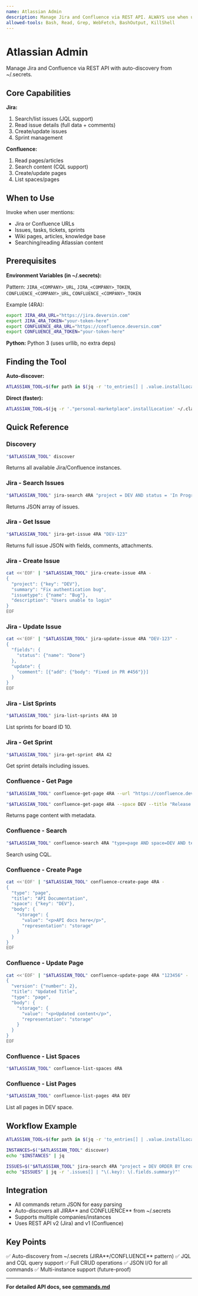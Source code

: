 ```yaml
---
name: Atlassian Admin
description: Manage Jira and Confluence via REST API. ALWAYS use when user mentions Jira, Confluence, issues, sprints, wiki pages, or Atlassian URLs. Handles reading articles, managing issues, sprint planning, and knowledge base operations.
allowed-tools: Bash, Read, Grep, WebFetch, BashOutput, KillShell
---
```


# Atlassian Admin

Manage Jira and Confluence via REST API with auto-discovery from ~/.secrets.

## Core Capabilities

**Jira:**

1. Search/list issues (JQL support)
2. Read issue details (full data + comments)
3. Create/update issues
4. Sprint management

**Confluence:**

1. Read pages/articles
2. Search content (CQL support)
3. Create/update pages
4. List spaces/pages

## When to Use

Invoke when user mentions:

- Jira or Confluence URLs
- Issues, tasks, tickets, sprints
- Wiki pages, articles, knowledge base
- Searching/reading Atlassian content

## Prerequisites

**Environment Variables (in ~/.secrets):**

Pattern: `JIRA_<COMPANY>_URL`, `JIRA_<COMPANY>_TOKEN`, `CONFLUENCE_<COMPANY>_URL`, `CONFLUENCE_<COMPANY>_TOKEN`

Example (4RA):

```bash
export JIRA_4RA_URL="https://jira.deversin.com"
export JIRA_4RA_TOKEN="your-token-here"
export CONFLUENCE_4RA_URL="https://confluence.deversin.com"
export CONFLUENCE_4RA_TOKEN="your-token-here"
```

**Python:** Python 3 (uses urllib, no extra deps)

## Finding the Tool

**Auto-discover:**

```bash
ATLASSIAN_TOOL=$(for path in $(jq -r 'to_entries[] | .value.installLocation + "/plugin/skills/atlassian-admin/atlassian-tool.sh"' ~/.claude/plugins/known_marketplaces.json); do [ -f "$path" ] && echo "$path" && break; done)
```

**Direct (faster):**

```bash
ATLASSIAN_TOOL=$(jq -r '."personal-marketplace".installLocation' ~/.claude/plugins/known_marketplaces.json)/plugin/skills/atlassian-admin/atlassian-tool.sh
```

## Quick Reference

### Discovery

```bash
"$ATLASSIAN_TOOL" discover
```

Returns all available Jira/Confluence instances.

### Jira - Search Issues

```bash
"$ATLASSIAN_TOOL" jira-search 4RA "project = DEV AND status = 'In Progress'"
```

Returns JSON array of issues.

### Jira - Get Issue

```bash
"$ATLASSIAN_TOOL" jira-get-issue 4RA "DEV-123"
```

Returns full issue JSON with fields, comments, attachments.

### Jira - Create Issue

```bash
cat <<'EOF' | "$ATLASSIAN_TOOL" jira-create-issue 4RA -
{
  "project": {"key": "DEV"},
  "summary": "Fix authentication bug",
  "issuetype": {"name": "Bug"},
  "description": "Users unable to login"
}
EOF
```

### Jira - Update Issue

```bash
cat <<'EOF' | "$ATLASSIAN_TOOL" jira-update-issue 4RA "DEV-123" -
{
  "fields": {
    "status": {"name": "Done"}
  },
  "update": {
    "comment": [{"add": {"body": "Fixed in PR #456"}}]
  }
}
EOF
```

### Jira - List Sprints

```bash
"$ATLASSIAN_TOOL" jira-list-sprints 4RA 10
```

List sprints for board ID 10.

### Jira - Get Sprint

```bash
"$ATLASSIAN_TOOL" jira-get-sprint 4RA 42
```

Get sprint details including issues.

### Confluence - Get Page

```bash
"$ATLASSIAN_TOOL" confluence-get-page 4RA --url "https://confluence.deversin.com/display/DEV/Release+Notes"

"$ATLASSIAN_TOOL" confluence-get-page 4RA --space DEV --title "Release Notes"
```

Returns page content with metadata.

### Confluence - Search

```bash
"$ATLASSIAN_TOOL" confluence-search 4RA "type=page AND space=DEV AND text~'API'"
```

Search using CQL.

### Confluence - Create Page

```bash
cat <<'EOF' | "$ATLASSIAN_TOOL" confluence-create-page 4RA -
{
  "type": "page",
  "title": "API Documentation",
  "space": {"key": "DEV"},
  "body": {
    "storage": {
      "value": "<p>API docs here</p>",
      "representation": "storage"
    }
  }
}
EOF
```

### Confluence - Update Page

```bash
cat <<'EOF' | "$ATLASSIAN_TOOL" confluence-update-page 4RA "123456" -
{
  "version": {"number": 2},
  "title": "Updated Title",
  "type": "page",
  "body": {
    "storage": {
      "value": "<p>Updated content</p>",
      "representation": "storage"
    }
  }
}
EOF
```

### Confluence - List Spaces

```bash
"$ATLASSIAN_TOOL" confluence-list-spaces 4RA
```

### Confluence - List Pages

```bash
"$ATLASSIAN_TOOL" confluence-list-pages 4RA DEV
```

List all pages in DEV space.

## Workflow Example

```bash
ATLASSIAN_TOOL=$(for path in $(jq -r 'to_entries[] | .value.installLocation + "/plugin/skills/atlassian-admin/atlassian-tool.sh"' ~/.claude/plugins/known_marketplaces.json); do [ -f "$path" ] && echo "$path" && break; done)

INSTANCES=$("$ATLASSIAN_TOOL" discover)
echo "$INSTANCES" | jq

ISSUES=$("$ATLASSIAN_TOOL" jira-search 4RA "project = DEV ORDER BY created DESC")
echo "$ISSUES" | jq -r '.issues[] | "\(.key): \(.fields.summary)"'
```

## Integration

- All commands return JSON for easy parsing
- Auto-discovers all JIRA*\* and CONFLUENCE*\* from ~/.secrets
- Supports multiple companies/instances
- Uses REST API v2 (Jira) and v1 (Confluence)

## Key Points

✅ Auto-discovery from ~/.secrets (JIRA*\*/CONFLUENCE*\* pattern)
✅ JQL and CQL query support
✅ Full CRUD operations
✅ JSON I/O for all commands
✅ Multi-instance support (future-proof)

---

**For detailed API docs, see [commands.md](commands.md)**

